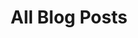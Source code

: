 ---
layout: archives
title: All Blog Posts
icon: fas fa-regular fa-pen-to-square
order: 3
future: false
---